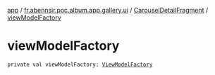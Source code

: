 [app](../../index.md) / [fr.abennsir.poc.album.app.gallery.ui](../index.md) / [CarouselDetailFragment](index.md) / [viewModelFactory](./view-model-factory.md)

# viewModelFactory

`private val viewModelFactory: `[`ViewModelFactory`](../../fr.abennsir.poc.album.app.gallery.viewmodel/-view-model-factory/index.md)